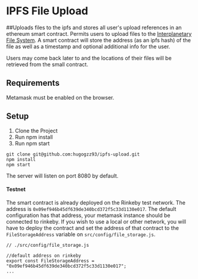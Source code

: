 # IPFS File Upload
##Uploads files to the ipfs and stores all user's upload references in an ethereum smart contract.
Permits users to upload files to the [Interplanetary File System](ipfs.io).
A smart contract will store the address (as an ipfs hash) of the file as well 
as a timestamp and optional additional info for the user.

Users may come back later to and the locations of their files will be retrieved
from the small contract.


## Requirements
Metamask must be enabled on the browser.

## Setup
1. Clone the Project
2. Run npm install
3. Run npm start

```
git clone git@github.com:hugogzz93/ipfs-upload.git
npm install
npm start
```

The server will listen on port 8080 by default.

#### Testnet
The smart contract is already deployed on the Rinkeby test network.
The address is `0x09ef946b45df639de340bcd372f5c33d1130e017`.
The default configuration has that address, your metamask instance should be connected to
rinkeby. If you wish to use a local or other network, you will have to deploy the contract
and set the address of that contract to the `FileStorageAddress` variable on `src/config/file_storage.js`.

```
// ./src/config/file_storage.js

//default address on rinkeby
export const FileStorageAddress = "0x09ef946b45df639de340bcd372f5c33d1130e017";
...

```


